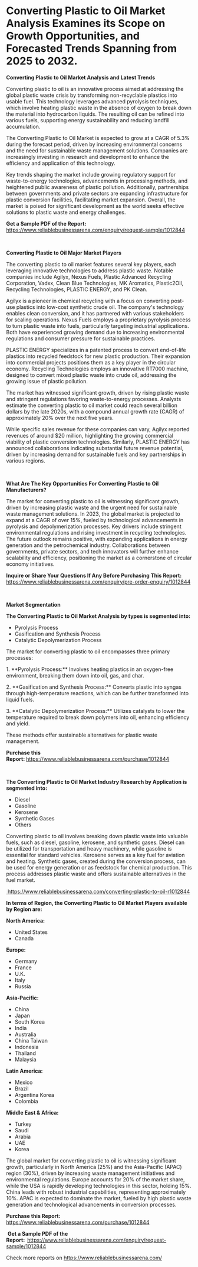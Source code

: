 <p><h1>Converting Plastic to Oil Market Analysis Examines its Scope on Growth Opportunities, and Forecasted Trends Spanning from 2025 to 2032.</h1></p><p><strong>Converting Plastic to Oil Market Analysis and Latest Trends</strong></p>
<p><p>Converting plastic to oil is an innovative process aimed at addressing the global plastic waste crisis by transforming non-recyclable plastics into usable fuel. This technology leverages advanced pyrolysis techniques, which involve heating plastic waste in the absence of oxygen to break down the material into hydrocarbon liquids. The resulting oil can be refined into various fuels, supporting energy sustainability and reducing landfill accumulation.</p><p>The Converting Plastic to Oil Market is expected to grow at a CAGR of 5.3% during the forecast period, driven by increasing environmental concerns and the need for sustainable waste management solutions. Companies are increasingly investing in research and development to enhance the efficiency and application of this technology. </p><p>Key trends shaping the market include growing regulatory support for waste-to-energy technologies, advancements in processing methods, and heightened public awareness of plastic pollution. Additionally, partnerships between governments and private sectors are expanding infrastructure for plastic conversion facilities, facilitating market expansion. Overall, the market is poised for significant development as the world seeks effective solutions to plastic waste and energy challenges.</p></p>
<p><strong>Get a Sample PDF of the Report:&nbsp;</strong> <a href="https://www.reliablebusinessarena.com/enquiry/request-sample/1012844?utm_campaign=2033&utm_medium=2&utm_source=Github&utm_content=ia&utm_term=06032025&utm_id=converting-plastic-to-oil">https://www.reliablebusinessarena.com/enquiry/request-sample/1012844</a></p>
<p>&nbsp;</p>
<p><strong>Converting Plastic to Oil Major Market Players</strong></p>
<p><p>The converting plastic to oil market features several key players, each leveraging innovative technologies to address plastic waste. Notable companies include Agilyx, Nexus Fuels, Plastic Advanced Recycling Corporation, Vadxx, Clean Blue Technologies, MK Aromatics, Plastic2Oil, Recycling Technologies, PLASTIC ENERGY, and PK Clean.</p><p>Agilyx is a pioneer in chemical recycling with a focus on converting post-use plastics into low-cost synthetic crude oil. The company's technology enables clean conversion, and it has partnered with various stakeholders for scaling operations. Nexus Fuels employs a proprietary pyrolysis process to turn plastic waste into fuels, particularly targeting industrial applications. Both have experienced growing demand due to increasing environmental regulations and consumer pressure for sustainable practices.</p><p>PLASTIC ENERGY specializes in a patented process to convert end-of-life plastics into recycled feedstock for new plastic production. Their expansion into commercial projects positions them as a key player in the circular economy. Recycling Technologies employs an innovative RT7000 machine, designed to convert mixed plastic waste into crude oil, addressing the growing issue of plastic pollution.</p><p>The market has witnessed significant growth, driven by rising plastic waste and stringent regulations favoring waste-to-energy processes. Analysts estimate the converting plastic to oil market could reach several billion dollars by the late 2020s, with a compound annual growth rate (CAGR) of approximately 20% over the next five years.</p><p>While specific sales revenue for these companies can vary, Agilyx reported revenues of around $20 million, highlighting the growing commercial viability of plastic conversion technologies. Similarly, PLASTIC ENERGY has announced collaborations indicating substantial future revenue potential, driven by increasing demand for sustainable fuels and key partnerships in various regions.</p></p>
<p>&nbsp;</p>
<p><strong>What Are The Key Opportunities For Converting Plastic to Oil Manufacturers?</strong></p>
<p><p>The market for converting plastic to oil is witnessing significant growth, driven by increasing plastic waste and the urgent need for sustainable waste management solutions. In 2023, the global market is projected to expand at a CAGR of over 15%, fueled by technological advancements in pyrolysis and depolymerization processes. Key drivers include stringent environmental regulations and rising investment in recycling technologies. The future outlook remains positive, with expanding applications in energy generation and the petrochemical industry. Collaborations between governments, private sectors, and tech innovators will further enhance scalability and efficiency, positioning the market as a cornerstone of circular economy initiatives.</p></p>
<p><strong>Inquire or Share Your Questions If Any Before Purchasing This Report:</strong> <a href="https://www.reliablebusinessarena.com/enquiry/pre-order-enquiry/1012844?utm_campaign=2033&utm_medium=2&utm_source=Github&utm_content=ia&utm_term=06032025&utm_id=converting-plastic-to-oil">https://www.reliablebusinessarena.com/enquiry/pre-order-enquiry/1012844</a></p>
<p>&nbsp;</p>
<p><strong>Market Segmentation</strong></p>
<p><strong>The Converting Plastic to Oil Market Analysis by types is segmented into:</strong></p>
<p><ul><li>Pyrolysis Process</li><li>Gasification and Synthesis Process</li><li>Catalytic Depolymerization Process</li></ul></p>
<p><p>The market for converting plastic to oil encompasses three primary processes: </p><p>1. **Pyrolysis Process:** Involves heating plastics in an oxygen-free environment, breaking them down into oil, gas, and char. </p><p>2. **Gasification and Synthesis Process:** Converts plastic into syngas through high-temperature reactions, which can be further transformed into liquid fuels. </p><p>3. **Catalytic Depolymerization Process:** Utilizes catalysts to lower the temperature required to break down polymers into oil, enhancing efficiency and yield. </p><p>These methods offer sustainable alternatives for plastic waste management.</p></p>
<p><strong>Purchase this Report:&nbsp;</strong><a href="https://www.reliablebusinessarena.com/purchase/1012844?utm_campaign=2033&utm_medium=2&utm_source=Github&utm_content=ia&utm_term=06032025&utm_id=converting-plastic-to-oil">https://www.reliablebusinessarena.com/purchase/1012844</a></p>
<p>&nbsp;</p>
<p><strong>The Converting Plastic to Oil Market Industry Research by Application is segmented into:</strong></p>
<p><ul><li>Diesel</li><li>Gasoline</li><li>Kerosene</li><li>Synthetic Gases</li><li>Others</li></ul></p>
<p><p>Converting plastic to oil involves breaking down plastic waste into valuable fuels, such as diesel, gasoline, kerosene, and synthetic gases. Diesel can be utilized for transportation and heavy machinery, while gasoline is essential for standard vehicles. Kerosene serves as a key fuel for aviation and heating. Synthetic gases, created during the conversion process, can be used for energy generation or as feedstock for chemical production. This process addresses plastic waste and offers sustainable alternatives in the fuel market.</p></p>
<p><a href="https://www.reliablebusinessarena.com/converting-plastic-to-oil-r1012844?utm_campaign=2033&utm_medium=2&utm_source=Github&utm_content=ia&utm_term=06032025&utm_id=converting-plastic-to-oil">&nbsp;https://www.reliablebusinessarena.com/converting-plastic-to-oil-r1012844</a></p>
<p><strong>In terms of Region, the Converting Plastic to Oil Market Players available by Region are:</strong></p>
<p>
    <p> <strong> North America: </strong>
        <ul>
            <li>United States</li>
            <li>Canada</li>
        </ul>
        </p> 
    <p> <strong> Europe: </strong>
        <ul>
            <li>Germany</li>
            <li>France</li>
            <li>U.K.</li>
            <li>Italy</li>
            <li>Russia</li>
        </ul>
        </p> 
    <p> <strong> Asia-Pacific: </strong>
        <ul>
            <li>China</li>
            <li>Japan</li>
            <li>South Korea</li>
            <li>India</li>
            <li>Australia</li>
            <li>China Taiwan</li>
            <li>Indonesia</li>
            <li>Thailand</li>
            <li>Malaysia</li>
        </ul>
        </p> 
    <p> <strong> Latin America: </strong>
        <ul>
            <li>Mexico</li>
            <li>Brazil</li>
            <li>Argentina Korea</li>
            <li>Colombia</li>
        </ul>
        </p> 
    <p> <strong> Middle East & Africa: </strong>
        <ul>
            <li>Turkey</li>
            <li>Saudi</li>
            <li>Arabia</li>
            <li>UAE</li>
            <li>Korea</li>
        </ul>
    </p>
    </p>
<p><p>The global market for converting plastic to oil is witnessing significant growth, particularly in North America (25%) and the Asia-Pacific (APAC) region (30%), driven by increasing waste management initiatives and environmental regulations. Europe accounts for 20% of the market share, while the USA is rapidly developing technologies in this sector, holding 15%. China leads with robust industrial capabilities, representing approximately 10%. APAC is expected to dominate the market, fueled by high plastic waste generation and technological advancements in conversion processes.</p></p>
<p><strong>Purchase this Report: </strong><a href="https://www.reliablebusinessarena.com/purchase/1012844?utm_campaign=2033&utm_medium=2&utm_source=Github&utm_content=ia&utm_term=06032025&utm_id=converting-plastic-to-oil">https://www.reliablebusinessarena.com/purchase/1012844</a></p>
<p>&nbsp;<strong>Get a Sample PDF of the Report:&nbsp;&nbsp;</strong><a href="https://www.reliablebusinessarena.com/enquiry/request-sample/1012844?utm_campaign=2033&utm_medium=2&utm_source=Github&utm_content=ia&utm_term=06032025&utm_id=converting-plastic-to-oil">https://www.reliablebusinessarena.com/enquiry/request-sample/1012844</a></p>
<p><strong></strong></p>
<p>Check more reports on <a href="https://www.reliablebusinessarena.com/?utm_campaign=2033&utm_medium=2&utm_source=Github&utm_content=ia&utm_term=06032025&utm_id=converting-plastic-to-oil">https://www.reliablebusinessarena.com/</a></p>